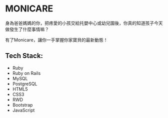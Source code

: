 # MONICARE

身為爸爸媽媽的你，把疼愛的小孩交給托嬰中心或幼兒園後，你真的知道孩子今天做發生了什麼事情嘛？

有了Monicare，讓你一手掌握你家寶貝的最新動態！

## Tech Stack:

* Ruby
* Ruby on Rails
* MySQL
* PostgreSQL
* HTML5
* CSS3
* RWD
* Bootstrap
* JavaScript
